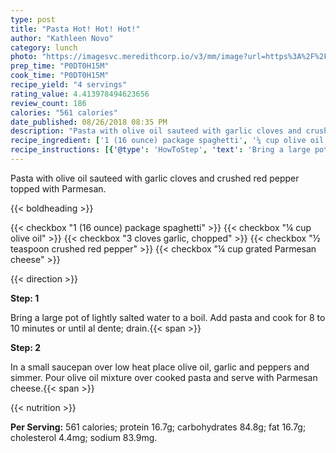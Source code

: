 ```yaml
---
type: post
title: "Pasta Hot! Hot! Hot!"
author: "Kathleen Novo"
category: lunch
photo: "https://imagesvc.meredithcorp.io/v3/mm/image?url=https%3A%2F%2Fimages.media-allrecipes.com%2Fuserphotos%2F346107.jpg"
prep_time: "P0DT0H15M"
cook_time: "P0DT0H15M"
recipe_yield: "4 servings"
rating_value: 4.413978494623656
review_count: 186
calories: "561 calories"
date_published: 08/26/2018 08:35 PM
description: "Pasta with olive oil sauteed with garlic cloves and crushed red pepper topped with Parmesan."
recipe_ingredient: ['1 (16 ounce) package spaghetti', '¼ cup olive oil', '3 cloves garlic, chopped', '½ teaspoon crushed red pepper', '¼ cup grated Parmesan cheese']
recipe_instructions: [{'@type': 'HowToStep', 'text': 'Bring a large pot of lightly salted water to a boil. Add pasta and cook for 8 to 10 minutes or until al dente; drain.\n'}, {'@type': 'HowToStep', 'text': 'In a small saucepan over low heat place olive oil, garlic and peppers and simmer.  Pour olive oil mixture over cooked pasta and serve with Parmesan cheese.\n'}]
---
```


Pasta with olive oil sauteed with garlic cloves and crushed red pepper topped with Parmesan. 

{{< boldheading >}}

{{< checkbox "1 (16 ounce) package spaghetti" >}}
{{< checkbox "¼ cup olive oil" >}}
{{< checkbox "3 cloves garlic, chopped" >}}
{{< checkbox "½ teaspoon crushed red pepper" >}}
{{< checkbox "¼ cup grated Parmesan cheese" >}}


{{< direction >}}

**Step: 1**

Bring a large pot of lightly salted water to a boil. Add pasta and cook for 8 to 10 minutes or until al dente; drain.{{< span >}}

**Step: 2**

In a small saucepan over low heat place olive oil, garlic and peppers and simmer.  Pour olive oil mixture over cooked pasta and serve with Parmesan cheese.{{< span >}}

{{< nutrition >}}

**Per Serving:** 561 calories; protein 16.7g; carbohydrates 84.8g; fat 16.7g; cholesterol 4.4mg; sodium 83.9mg.